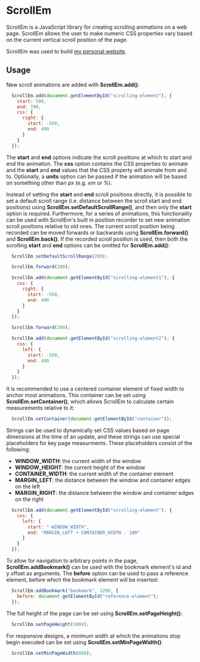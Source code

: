 ScrollEm
========

ScrollEm is a JavaScript library for creating scrolling animations on a web page. ScrollEm allows the user to make numeric CSS properties vary based on the current vertical scroll position of the page.

ScrollEm was used to build [my personal website](http://tareksherif.ca/).

Usage
------

New scroll animations are added with **ScrollEm.add()**:

```JavaScript
  ScrollEm.add(document.getElementById("scrolling-element"), {
    start: 500,
    end: 700,
    css: {
      right: {
        start: -500,
        end: 400
      }
    }
  });
```

The **start** and **end** options indicate the scroll positions at which to start and end the animation. The **css** option contains the CSS properties to animate and the **start** and **end** values that the CSS property will animate from and to. Optionally, a **units** option can be passed if the animation will be based on something other than *px* (e.g. *em* or *%*).

Instead of setting the **start** and **end** scroll positions directly, it is possible to set a default scroll range (i.e. distance between the scroll start and end positions) using **ScrollEm.setDefaultScrollRange()**, and then only the **start** option is required. Furthermore, for a series of animations, this functionality can be used with ScrollEm's built in position recorder to set new animation scroll positions relative to old ones. The current scroll position being recorded can be moved forwards or backwards using **ScrollEm.forward()** and **ScrollEm.back()**. If the recorded scroll position is used, then both the scrolling **start** and **end** options can be omitted for **ScrollEm.add()**:

```JavaScript
  ScrollEm.setDefaultScrollRange(200);

  ScrollEm.forward(300);

  ScrollEm.add(document.getElementById("scrolling-element1"), {
    css: {
      right: {
        start: -500,
        end: 400
      }
    }
  });

  ScrollEm.forward(300);

  ScrollEm.add(document.getElementById("scrolling-element2"), {
    css: {
      left: {
        start: -500,
        end: 400
      }
    }
  });
```

It is recommended to use a centered container element of fixed width to anchor most animations. This container can be set using **ScrollEm.setContainer()**, which allows ScrollEm to calculate certain measurements relative to it:

```JavaScript
  ScrollEm.setContainer(document.getElementById("container"));
```

Strings can be used to dynamically set CSS values based on page dimensions at the time of an update, and these strings can use special placeholders for key page measurments. These placeholders consist of the following:

* **WINDOW_WIDTH**: the current width of the window
* **WINDOW_HEIGHT**: the current height of the window
* **CONTAINER_WIDTH**: the current width of the container element
* **MARGIN_LEFT**: the distance between the window and container edges on the left
* **MARGIN_RIGHT**: the distance between the window and container edges on the right

```JavaScript
  ScrollEm.add(document.getElementById("scrolling-element"), {
    css: {
      left: {
        start: "-WINDOW_WIDTH",
        end: "MARGIN_LEFT + CONTAINER_WIDTH - 100"
      }
    }
  });
```

To allow for navigation to arbitrary points in the page, **ScrollEm.addBookmark()** can be used with the bookmark element's id and y offset as arguments. The **before** option can be used to pass a reference element, before which the bookmark element will be inserted:

```JavaScript
  ScrollEm.addBookmark("bookmark", 1200, {
    before: document.getElementById("reference-element");
  });
```

The full height of the page can be set using **ScrollEm.setPageHeight()**:

```JavaScript
  ScrollEm.setPageHeight(5000);
```

For responsive designs, a minimum width at which the animations stop begin executed can be set using **ScrollEm.setMinPageWidth()**:

```JavaScript
  ScrollEm.setMinPageWidth(800);
```
